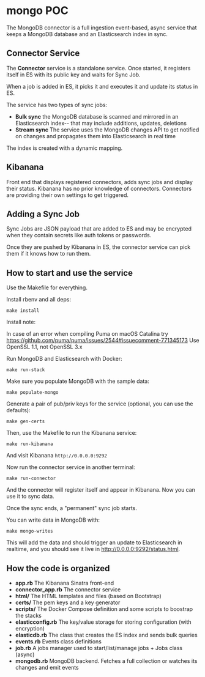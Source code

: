# mongo POC

The MongoDB connector is a full ingestion event-based, async service that keeps a MongoDB database
and an Elasticsearch index in sync.


## Connector Service

The **Connector** service is a standalone service. Once started, it registers
itself in ES with its public key and waits for Sync Job.

When a job is added in ES, it picks it and executes it and update its status in ES.

The service has two types of sync jobs:

- **Bulk sync** the MongoDB database is scanned and mirrored in an Elasticsearch index-- that may include additions, updates, deletions
- **Stream sync** The service uses the MongoDB changes API to get notified on changes and propagates them into Elasticsearch in real time

The index is created with a dynamic mapping.

## Kibanana

Front end that displays registered connectors, adds sync jobs and display their status.
Kibanana has no prior knowledge of connectors. Connectors are providing their own settings
to get triggered.


## Adding a Sync Job

Sync Jobs are JSON payload that are added to ES and may be encrypted when they contain secrets
like auth tokens or passwords.

Once they are pushed by Kibanana in ES, the connector service can pick them if it
knows how to run them.

## How to start and use the service

Use the Makefile for everything.

Install rbenv and all deps:
```
make install
```

Install note:

  In case of an error when compiling Puma on macOS Catalina
  try https://github.com/puma/puma/issues/2544#issuecomment-771345173
  Use OpenSSL 1.1, not OpenSSL 3.x


Run MongoDB and Elasticsearch with Docker:
```
make run-stack
```

Make sure you populate MongoDB with the sample data:
```
make populate-mongo
```

Generate a pair of pub/priv keys for the service (optional, you can use the defaults):
```
make gen-certs
```

Then, use the Makefile to run the Kibanana service:
```
make run-kibanana
```

And visit Kibanana `http://0.0.0.0:9292`

Now run the connector service in another terminal:
```
make run-connector
```

And the connector will register itself and appear in Kibanana.
Now you can use it to sync data.

Once the sync ends, a "permanent" sync job starts.

You can write data in MongoDB with:
```
make mongo-writes
```

This will add the data and should trigger an update to Elasticsearch in realtime,
and you should see it live in http://0.0.0.0:9292/status.html.


## How the code is organized

- **app.rb** The Kibanana Sinatra front-end
- **connector_app.rb** The connector service
- **html/** The HTML templates and files (based on Bootstrap)
- **certs/** The pem keys and a key generator
- **scripts/** The Docker Compose definition and some scripts to boostrap the stacks
- **elasticconfig.rb** The key/value storage for storing configuration (with encryption)
- **elasticdb.rb** The class that creates the ES index and sends bulk queries
- **events.rb** Events class definitions
- **job.rb** A jobs manager used to start/list/manage jobs + Jobs class (async)
- **mongodb.rb** MongoDB backend. Fetches a full collection or watches its changes and emit events


